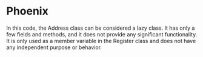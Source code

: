 # Phoenix
In this code, the Address class can be considered a lazy class. It has only a few fields and methods, and it does not provide any significant functionality. It is only used as a member variable in the Register class and does not have any independent purpose or behavior.
